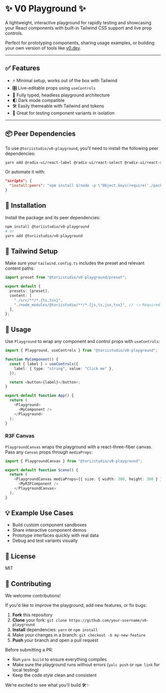 # ✨ V0 Playground ✨

A lightweight, interactive playground for rapidly testing and showcasing your React components with built-in Tailwind CSS support and live prop controls.

Perfect for prototyping components, sharing usage examples, or building your own version of tools like [v0.dev](https://v0.dev).

---

## ✅ Features

- ⚡️ Minimal setup, works out of the box with Tailwind
- 🎛️ Live-editable props using `useControls`
- 🧩 Fully typed, headless playground architecture
- 🌓 Dark mode compatible
- 🛠️ Easily themeable with Tailwind and tokens
- 🧪 Great for testing component variants in isolation

---

## 📦 Peer Dependencies

To use `@toriistudio/v0-playground`, you’ll need to install the following peer dependencies:

```bash
yarn add @radix-ui/react-label @radix-ui/react-select @radix-ui/react-slider @radix-ui/react-slot @radix-ui/react-switch class-variance-authority clsx lucide-react tailwind-merge tailwindcss-animate
```

Or automate it with:

```json
"scripts": {
  "install:peers": "npm install $(node -p \"Object.keys(require('./package.json').peerDependencies).join(' ')\")"
}
```

## 🚀 Installation

Install the package and its peer dependencies:

```bash
npm install @toriistudio/v0-playground
# or
yarn add @toriistudio/v0-playground
```

## 🧩 Tailwind Setup

Make sure your `tailwind.config.ts` includes the preset and relevant content paths:

```ts
import preset from "@toriistudio/v0-playground/preset";

export default {
  presets: [preset],
  content: [
    "./src/**/*.{ts,tsx}",
    "./node_modules/@toriistudio/**/*.{js,ts,jsx,tsx}", // 👈 Required
  ],
};
```

## 🧪 Usage

Use `Playground` to wrap any component and control props with `useControls`:

```ts
import { Playground, useControls } from "@toriistudio/v0-playground";

function MyComponent() {
  const { label } = useControls({
    label: { type: "string", value: "Click me" },
  });

  return <button>{label}</button>;
}

export default function App() {
  return (
    <Playground>
      <MyComponent />
    </Playground>
  );
}
```

### R3F Canvas

`PlaygroundCanvas` wraps the playground with a react-three-fiber canvas. Pass any
`Canvas` props through `mediaProps`:

```ts
import { PlaygroundCanvas } from "@toriistudio/v0-playground";

export default function Scene() {
  return (
    <PlaygroundCanvas mediaProps={{ size: { width: 300, height: 300 } }}>
      <MyR3FComponent />
    </PlaygroundCanvas>
  );
}
```

## 💡 Example Use Cases

- Build custom component sandboxes
- Share interactive component demos
- Prototype interfaces quickly with real data
- Debug and test variants visually

## 📄 License

MIT

## 🤝 Contributing

We welcome contributions!

If you'd like to improve the playground, add new features, or fix bugs:

1. **Fork** this repository
2. **Clone** your fork: `git clone https://github.com/your-username/v0-playground`
3. **Install** dependencies: `yarn` or `npm install`
4. Make your changes in a branch: `git checkout -b my-new-feature`
5. **Push** your branch and open a pull request

Before submitting a PR:

- Run `yarn build` to ensure everything compiles
- Make sure the playground runs without errors (`yalc push` or `npm link` for local testing)
- Keep the code style clean and consistent

We’re excited to see what you’ll build 🛠️✨
